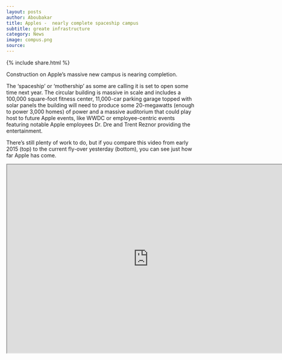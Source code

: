 ```yaml
---
layout: posts
author: Aboubakar
title: Apples -  nearly complete spaceship campus
subtitle: greate infrastructure
category: News
image: compus.png
source:
---
```


{% include share.html %}

Construction on Apple’s massive new campus is nearing completion.

The ‘spaceship’ or ‘mothership’ as some are calling it is set to open some time next year. The circular building is massive in scale and includes a 100,000 square-foot fitness center, 11,000-car parking garage topped with solar panels the building will need to produce some 20-megawatts (enough to power 3,000 homes) of power and a massive auditorium that could play host to future Apple events, like WWDC or employee-centric events featuring notable Apple employees Dr. Dre and Trent Reznor providing the entertainment.

There’s still plenty of work to do, but if you compare this video from early 2015 (top) to the current fly-over yesterday (bottom), you can see just how far Apple has come.

<iframe width="750" height="500"
src="http://www.youtube.com/embed/mj8cI4G5_PQ?autoplay=0">
</iframe> 